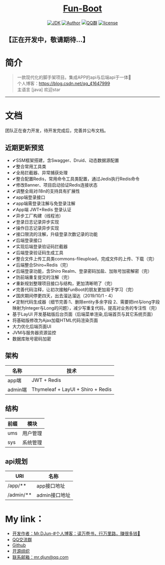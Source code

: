 <h1 align="center"><a href="https://github.com/mrdjun" target="_blank">Fun-Boot</a></h1>

<p align="center">
<a href="https://github.com/mrdjun/fun-boot"><img alt="JDK" src="https://img.shields.io/badge/JDK-1.8-orange.svg"/></a>
<a href="http://mrdjun.github.io"><img alt="Author" src="https://img.shields.io/badge/Author-DJun-blue"/></a>
<a href="https://jq.qq.com/?_wv=1027&k=57LIuZr"><img alt="QQ群" src="https://img.shields.io/badge/chat-Coder%E5%A4%A7%E5%AE%B6%E5%BA%AD-yellow"/></a>
<a href="https://github.com/mrdjun/fun-boot/blob/master/LICENSE"><img alt="license" src="https://img.shields.io/github/license/java-aodeng/hope.svg?style=flat-square"/></a>
</p>

## 【正在开发中，敬请期待...】
# 简介
> 一款现代化的脚手架项目。集成APP的api与后端api于一体:beers:<br>
> 个人博客：https://blog.csdn.net/qq_41647999 <br>
> 主语言 [java] 欢迎star
------------------------------

# 文档
团队正在奋力开发，待开发完成后，完善并公布文档。

## 近期更新预览
- ✔SSM框架搭建，含Swagger、Druid、动态数据源配置
- ✔整合常用工具类
- ✔全局拦截器、异常捕获处理
- ✔整合配置Redis，常用命令工具类配置，通过Jedis执行Redis命令
- ✔修改Banner、项目启动验证Redis连接状态
- ✔调整全局对i18n的支持具有扩展性
- ✔app端登录接口
- ✔app端需登录注解与免登录注解
- ✔App端 JWT+Redis 登录认证
- ✔异步工厂构建（线程池）
- ✔登录日志记录异步实现
- ✔操作日志记录异步实现
- ✔接口限流的注解，升级登录次数记录的功能
- ✔后端登录接口
- ✔实现后端登录验证码拦截器
- ✔后端登录验证码生成工具
- ✔整合文件上传工具类commons-fileupload，完成文件的上传、下载（完）
- ✔后端整合Shiro+Redis（完）
- ✔后端登录功能，含Shiro Realm、登录密码加盐、加账号加密解密（完）
- ✔防前端重复提交的注解（完）
- ✔重新规划整理项目接口与结构，更加清晰明了（完）
- ✔完善代码注释，让初次接触FunBoot的朋友更加易于学习（完）
- ✔国庆期间停更四天，出去溜达溜达（2019/10/1 - 4）
- ✔定制代码生成器（细节完善:1、删除entity多余字段 2、需要把int与long字段映射为Integer与Long的问题），减少写重复代码，提高对业务的专注性（完）
- 基于LayUI 开发基础版后台页面（后端菜单渲染,后端首页与其它系统页面）
- 将基础版修改为Ajax加载HTML代码渲染页面
- 大力优化后端页面UI
- JVM与服务器资源监控
- 数据库账号密码加密

## 架构
|名称|技术|
|-|-|
|app端|JWT + Redis|
|admin端|Thymeleaf + LayUI + Shiro + Redis|

## 结构
|前缀|模块|
|-|-|
|ums|用户管理|
|sys|系统管理|

## api规划
|URI|名称|
|-|-|
| /app/**|app接口地址|
|/admin/**|admin接口地址|

# My link：

- [开发作者：Mr.DJun-#个人博客：读万卷书，行万里路，赚很多钱🥚](http://mrdjun.github.io)
- [QQ交流群](https://jq.qq.com/?_wv=1027&k=57LIuZr)
- [Github](https://github.com/mrdjun)
- [开源组织](https://github.com/u-fun)
- [联系邮箱：](https://github.com/mrdjun/fun-boot)mr.djun@qq.com
